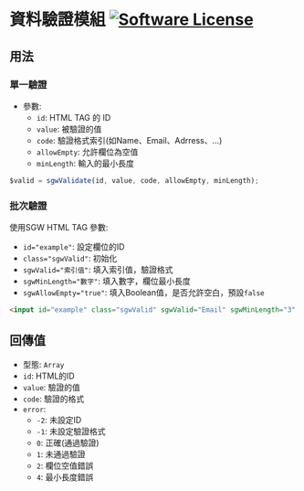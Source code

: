 # 資料驗證模組 [![Software License](https://img.shields.io/badge/license-MIT-brightgreen.svg?style=flat-square)](LICENSE.md)

## 用法

### 單一驗證
- 參數:
  - `id`: HTML TAG 的 ID
  - `value`: 被驗證的值
  - `code`: 驗證格式索引(如Name、Email、Adrress、...)
  - `allowEmpty`: 允許欄位為空值
  - `minLength`: 輸入的最小長度
```js
$valid = sgwValidate(id, value, code, allowEmpty, minLength);
```

### 批次驗證
使用SGW HTML TAG
參數:
- `id="example"`: 設定欄位的ID
- `class="sgwValid"`: 初始化
- `sgwValid="索引值"`: 填入索引值，驗證格式
- `sgwMinLength="數字"`: 填入數字，欄位最小長度
- `sgwAllowEmpty="true"`: 填入Boolean值，是否允許空白，預設`false`

```html
<input id="example" class="sgwValid" sgwValid="Email" sgwMinLength="3" sgwAllowEmpty="true" type="text">
```

## 回傳值
- 型態: `Array`
- `id`: HTML的ID
- `value`: 驗證的值
- `code`: 驗證的格式
- `error`: 
  - `-2`: 未設定ID
  - `-1`: 未設定驗證格式
  - `0`: 正確(通過驗證)
  - `1`: 未通過驗證
  - `2`: 欄位空值錯誤
  - `4`: 最小長度錯誤
